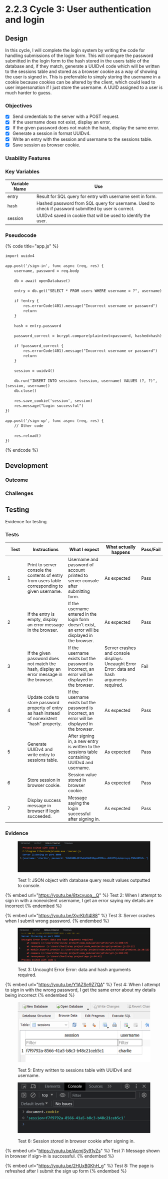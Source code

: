 # 2.2.3 Cycle 3: User authentication and login

## Design

In this cycle, I will complete the login system by writing the code for handling submissions of the login form. This will compare the password submitted in the login form to the hash stored in the users table of the database and, if they match, generate a UUIDv4 code which will be written to the sessions table and stored as a browser cookie as a way of showing the user is signed in. This is preferrable to simply storing the username in a cookie because cookies can be altered by the client, which could lead to user impersonation if I just store the username. A UUID assigned to a user is much harder to guess.

### Objectives

* [x] Send credentials to the server with a POST request.
* [x] If the username does not exist, display an error.
* [x] If the given password does not match the hash, display the same error.
* [x] Generate a session in format UUIDv4.
* [x] Write an entry with the session and username to the sessions table.
* [x] Save session as browser cookie.

### Usability Features

### Key Variables

| Variable Name | Use                                                                                                  |
| ------------- | ---------------------------------------------------------------------------------------------------- |
| entry         | Result for SQL query for entry with username sent in form.                                           |
| hash          | Hashed password from SQL query for username. Used to check if password submitted by user is correct. |
| session       | UUIDv4 saved in cookie that will be used to identify the user.                                       |

### Pseudocode

{% code title="app.js" %}
```
import uuidv4

app.post('/sign-in', func async (req, res) {
    username, password = req.body
    
    db = await openDatabase()
    
    entry = db.get("SELECT * FROM users WHERE username = ?", username)
    
    if !entry {
        res.errorCode(401).message("Incorrect username or password")
        return
    }
    
    hash = entry.password
    
    password_correct = bcrypt.compare(plaintext=password, hashed=hash)
    
    if !password_correct {
        res.errorCode(401).message("Incorrect username or password")
        return
    }
    
    session = uuidv4()
    
    db.run("INSERT INTO sessions (session, username) VALUES (?, ?)", [session, username])
    db.close()
    
    res.save_cookie('session', session)
    res.message("Login successful")
})

app.post('/sign-up', func async (req, res) {
    // Other code
    
    res.reload()
})
```
{% endcode %}

## Development

### Outcome



### Challenges



## Testing

Evidence for testing

### Tests

<table><thead><tr><th width="95">Test</th><th width="158">Instructions</th><th width="171">What I expect</th><th width="174">What actually happens</th><th>Pass/Fail</th></tr></thead><tbody><tr><td>1</td><td>Print to server console the contents of entry from users table corresponding to given username.</td><td>Username and password of account printed to server console after submitting form.</td><td>As expected</td><td>Pass</td></tr><tr><td>2</td><td>If the entry is empty, display an error message in the browser.</td><td>If the username entered in the login form doesn't exist, an error will be displayed in the browser.</td><td>As expected</td><td>Pass</td></tr><tr><td>3</td><td>If the given password does not match the hash, display an error message in the browser.</td><td>If the username exists but the password is incorrect, an error will be displayed in the browser.</td><td>Server crashes and console displays: Uncaught Error Error: data and hash arguments required.</td><td>Fail</td></tr><tr><td>4</td><td>Update code to store password property of entry as hash instead of nonexistent "hash" property.</td><td>If the username exists but the password is incorrect, an error will be displayed in the browser.</td><td>As expected</td><td>Pass</td></tr><tr><td>5</td><td>Generate UUIDv4 and write entry to sessions table.</td><td>After signing in, a new entry is written to the sessions table containing UUIDv4 and username.</td><td>As expected</td><td>Pass</td></tr><tr><td>6</td><td>Store session in browser cookie.</td><td>Session value stored in browser cookie.</td><td>As expected</td><td>Pass</td></tr><tr><td>7</td><td>Display success message in browser if login succeeded. </td><td>Message saying the login successful after signing in.</td><td>As expected</td><td>Pass</td></tr></tbody></table>

### Evidence

<figure><img src="../.gitbook/assets/image (10).png" alt=""><figcaption><p>Test 1: JSON object with database query result values outputted to console.</p></figcaption></figure>

{% embed url="https://youtu.be/8txcyuoa__Q" %}
Test 2: When I attempt to sign in with a nonexistent username, I get an error saying my details are incorrect
{% endembed %}

{% embed url="https://youtu.be/XyrKb1l4l88" %}
Test 3: Server crashes when I submit wrong password.&#x20;
{% endembed %}

<figure><img src="../.gitbook/assets/image (11).png" alt=""><figcaption><p>Test 3: Uncaught Error Error: data and hash arguments required.</p></figcaption></figure>

{% embed url="https://youtu.be/Y1AZSe9Z7QA" %}
Test 4: When I attempt to sign in with the wrong password, I get the same error about my details being incorrect
{% endembed %}

<figure><img src="../.gitbook/assets/image (12).png" alt=""><figcaption><p>Test 5: Entry written to sessions table with UUIDv4 and username.</p></figcaption></figure>

<figure><img src="../.gitbook/assets/image (13).png" alt=""><figcaption><p>Test 6: Session stored in browser cookie after signing in.</p></figcaption></figure>

{% embed url="https://youtu.be/AcmjSy91vZs" %}
Test 7: Message shown in browser if sign-in is successful.
{% endembed %}

{% embed url="https://youtu.be/2HUxB0KhH_g" %}
Test 8: The page is refreshed after I submit the sign up form
{% endembed %}
